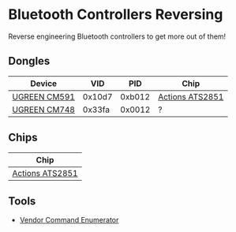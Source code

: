 # Bluetooth Controllers Reversing

Reverse engineering Bluetooth controllers to get more out of them!

## Dongles

| Device                                 | VID    | PID    | Chip                                       |
| -------------------------------------- | ------ | ------ | ------------------------------------------ |
| [UGREEN CM591](Dongle_UGREEN_CM591.md) | 0x10d7 | 0xb012 | [Actions ATS2851](Chip_Actions_ATS2851.md) |
| [UGREEN CM748](Dongle_UGREEN_CM748.md) | 0x33fa | 0x0012 | ?                                          |

## Chips

| Chip                                       |
| ------------------------------------------ |
| [Actions ATS2851](Chip_Actions_ATS2851.md) |

## Tools

- [Vendor Command Enumerator](https://github.com/TarlogicSecurity/BluetoothExamplesAndDemos/tree/main/VendorCommandEnumerator)
